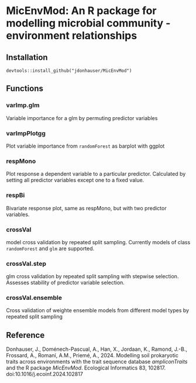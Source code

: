 # MicEnvMod: An R package for modelling microbial community - environment relationships

## Installation

```
devtools::install_github("jdonhauser/MicEnvMod")
```
## Functions
### varImp.glm 
Variable importance for a glm by permuting predictor variables
### varImpPlotgg
Plot variable importance from `randomForest` as barplot with ggplot
### respMono
Plot response a dependent variable to a particular predictor. Calculated by setting all predictor variables except one to a fixed value.
### respBi
Bivariate response plot, same as respMono, but with two predictor variables.
### crossVal
model cross validation by repeated split sampling. Currently models of class `randomForest` and `glm` are supported.
### crossVal.step
glm cross validation by repeated split sampling with stepwise selection. Assesses stability of predictor variable selection.
### crossVal.ensemble
Cross validation of weighte ensemble models from different model types by repeated split sampling

## Reference
Donhauser, J., Doménech-Pascual, A., Han, X., Jordaan, K., Ramond, J.-B., Frossard, A., Romaní, A.M., Priemé, A., 2024. Modelling soil prokaryotic traits across environments with the trait sequence database *ampliconTraits* and the R package *MicEnvMod*. Ecological Informatics 83, 102817. doi:10.1016/j.ecoinf.2024.102817
